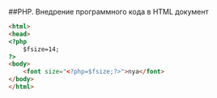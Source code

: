 ##PHP. Внедрение программного кода в HTML документ

```html
<html>
<head>
<?php
    $fsize=14;
?>
<body>
    <font size="<?php=$fsize;?>">nya</font>
</body>
</html>
```
